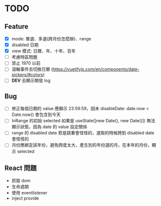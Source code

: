 # TODO

## Feature

- [x] mode: 單選、多選(跨月份怎麼辦)、range
- [x] disabled 日期
- [x] view 模式: 日曆、年、十年、百年
- [ ] 考慮時區問題
- [ ] 禁止 1970 以前
- [ ] 滾輪事件去切換日曆 (https://vuetifyjs.com/en/components/date-pickers/#colors)
- [ ] __DEV__ 去顯示開發 log

## Bug

- [ ] 修正每個日期的 value 應顯示 23:59:59，因未 disableDate: date.now < Date.now() 會包含到今天
- [ ] InRange 的初始 selected 如果是 useState([new Date(), new Date()]) 無法顯示狀態，因為 date 的 value 設定關係
- [ ] range 的 disabled date 若是跳著會怪怪的，選取的時候跨到 disabled date 會怪怪的
- [ ] 月份應綁定該年份，避免跨度太大，產生別的年份選的月，在本年的月份，顯示 selected

## React 問題

- 抓取 dom
- 生命週期
- 使用 eventlistener
- inject provide
